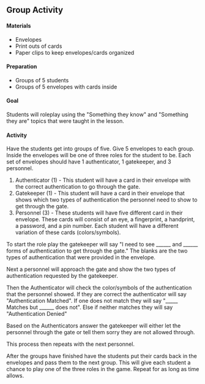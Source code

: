 ## Group Activity

#### Materials
* Envelopes
* Print outs of cards
* Paper clips to keep envelopes/cards organized

#### Preparation
* Groups of 5 students
* Groups of  5 envelopes with cards inside

#### Goal
Students will roleplay using the "Something they know" and "Something they are" topics that were taught in the lesson. 

#### Activity
Have the students get into groups of five. Give 5 envelopes to each group. Inside the envelopes will be one of three roles for the student to be. Each set of envelopes should have 1 authenticator, 1 gatekeeper, and 3 personnel.

1. Authenticator (1) - This student will have a card in their envelope with the correct authentication to go through the gate. 
2. Gatekeeper (1) - This student will have a card in their envelope that shows which two types of authentication the personnel need to show to get through the gate. 
3. Personnel (3) - These students will have five different card in their envelope. These cards will consist of an eye, a fingerprint, a handprint, a password, and a pin number. Each student will have a different variation of these cards (colors/symbols). 

To start the role play the gatekeeper will say "I need to see ______ and ______ forms of authentication to get through the gate." The blanks are the two types of authentication that were provided in the envelope.

Next a personnel will approach the gate and show the two types of authentication requested by the gatekeeper. 

Then the Authenticator will check the color/symbols of the authentication that the personnel showed. If they are correct the authenticator will say "Authentication Matched". If one does not match they will say "_____ Matches but ______ does not". Else if neither matches they will say "Authentication Denied"

Based on the Authenticators answer the gatekeeper will either let the personnel through the gate or tell them sorry they are not allowed through.

This process then repeats with the next personnel. 

After the groups have finished have the students put their cards back in the envelopes  and pass them to the next group. This will give each student a chance to play one of the three roles in the game. Repeat for as long as time allows. 